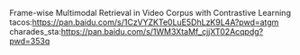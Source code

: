 Frame-wise Multimodal Retrieval in Video Corpus with Contrastive Learning
tacos:https://pan.baidu.com/s/1CzVYZKTe0LuE5DhLzK9L4A?pwd=atgm 
charades_sta:https://pan.baidu.com/s/1WM3XtaMf_cjjXT02Acqpdg?pwd=353q 
